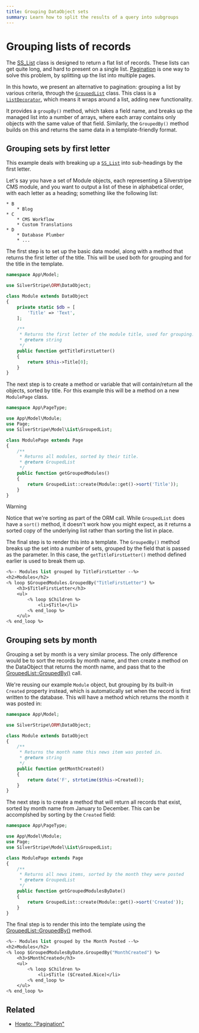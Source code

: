 ```yaml
---
title: Grouping DataObject sets
summary: Learn how to split the results of a query into subgroups
---
```


# Grouping lists of records

The [SS_List](api:SilverStripe\Model\List\SS_List) class is designed to return a flat list of records.
These lists can get quite long, and hard to present on a single list.
[Pagination](/developer_guides/templates/how_tos/pagination) is one way to solve this problem,
by splitting up the list into multiple pages.

In this howto, we present an alternative to pagination:
grouping a list by various criteria, through the [`GroupedList`](api:SilverStripe\Model\List\GroupedList) class.
This class is a [`ListDecorator`](api:SilverStripe\Model\List\ListDecorator), which means it wraps around a list,
adding new functionality.

It provides a `groupBy()` method, which takes a field name, and breaks up the managed list
into a number of arrays, where each array contains only objects with the same value of that field.
Similarly, the `GroupedBy()` method builds on this and returns the same data in a template-friendly format.

## Grouping sets by first letter

This example deals with breaking up a [`SS_List`](api:SilverStripe\Model\List\SS_List) into sub-headings by the first letter.

Let's say you have a set of Module objects, each representing a Silverstripe CMS module, and you want to output a list of
these in alphabetical order, with each letter as a heading; something like the following list:

```text
* B
    * Blog
* C
    * CMS Workflow
    * Custom Translations
* D
    * Database Plumber
    * ...
```

The first step is to set up the basic data model,
along with a method that returns the first letter of the title. This
will be used both for grouping and for the title in the template.

```php
namespace App\Model;

use SilverStripe\ORM\DataObject;

class Module extends DataObject
{
    private static $db = [
        'Title' => 'Text',
    ];

    /**
     * Returns the first letter of the module title, used for grouping.
     * @return string
     */
    public function getTitleFirstLetter()
    {
        return $this->Title[0];
    }
}
```

The next step is to create a method or variable that will contain/return all the objects,
sorted by title. For this example this will be a method on a new `ModulePage` class.

```php
namespace App\PageType;

use App\Model\Module;
use Page;
use SilverStripe\Model\List\GroupedList;

class ModulePage extends Page
{
    /**
     * Returns all modules, sorted by their title.
     * @return GroupedList
     */
    public function getGroupedModules()
    {
        return GroupedList::create(Module::get()->sort('Title'));
    }
}
```

> [!WARNING]
> Notice that we're sorting as part of the ORM call. While `GroupedList` does have a `sort()` method, it doesn't work how you might expect, as it returns a sorted copy of the underlying list rather than sorting the list in place.

The final step is to render this into a template. The `GroupedBy()` method breaks up the set into
a number of sets, grouped by the field that is passed as the parameter.
In this case, the `getTitleFirstLetter()` method defined earlier is used to break them up.

```ss
<%-- Modules list grouped by TitleFirstLetter --%>
<h2>Modules</h2>
<% loop $GroupedModules.GroupedBy("TitleFirstLetter") %>
    <h3>$TitleFirstLetter</h3>
    <ul>
        <% loop $Children %>
            <li>$Title</li>
        <% end_loop %>
    </ul>
<% end_loop %>
```

## Grouping sets by month

Grouping a set by month is a very similar process.
The only difference would be to sort the records by month name, and
then create a method on the DataObject that returns the month name,
and pass that to the [GroupedList::GroupedBy()](api:SilverStripe\Model\List\GroupedList::GroupedBy()) call.

We're reusing our example `Module` object,
but grouping by its built-in `Created` property instead,
which is automatically set when the record is first written to the database.
This will have a method which returns the month it was posted in:

```php
namespace App\Model;

use SilverStripe\ORM\DataObject;

class Module extends DataObject
{
    /**
     * Returns the month name this news item was posted in.
     * @return string
     */
    public function getMonthCreated()
    {
        return date('F', strtotime($this->Created));
    }
}
```

The next step is to create a method that will return all records that exist,
sorted by month name from January to December. This can be accomplshed by sorting by the `Created` field:

```php
namespace App\PageType;

use App\Model\Module;
use Page;
use SilverStripe\Model\List\GroupedList;

class ModulePage extends Page
{
    /**
     * Returns all news items, sorted by the month they were posted
     * @return GroupedList
     */
    public function getGroupedModulesByDate()
    {
        return GroupedList::create(Module::get()->sort('Created'));
    }
}
```

The final step is to render this into the template using the [GroupedList::GroupedBy()](api:SilverStripe\Model\List\GroupedList::GroupedBy()) method.

```ss
<%-- Modules list grouped by the Month Posted --%>
<h2>Modules</h2>
<% loop $GroupedModulesByDate.GroupedBy("MonthCreated") %>
    <h3>$MonthCreated</h3>
    <ul>
        <% loop $Children %>
            <li>$Title ($Created.Nice)</li>
        <% end_loop %>
    </ul>
<% end_loop %>
```

## Related

- [Howto: "Pagination"](/developer_guides/templates/how_tos/pagination)
